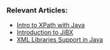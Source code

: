 ### Relevant Articles:
- [Intro to XPath with Java](http://www.baeldung.com/java-xpath)
- [Introduction to JiBX](http://www.baeldung.com/jibx)
- [XML Libraries Support in Java](http://www.baeldung.com/java-xml-libraries)
